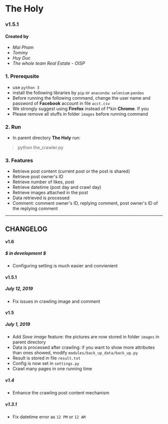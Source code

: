 # The Holy
### v1.5.1

#### Created by
 - *Mai Pham*
 - *Tommy*
 - *Huy Duc*
 - *The whole team Real Estate - OISP*

### 1. Prerequsite
 - use `python 3`
 - install the following libraries by `pip` or `anaconda`: `selenium` `pandas`
 - Before running the following command, change the user name and password of **Facebook** account in file `acct.csv`
 - We strongly suggest using **Firefox** instead of f*kin **Chrome**. If you 
 - Please remove all stuffs in folder `images` before running command

### 2. Run

- In parent directory **The Holy** run: 

> python the_crawler.py

### 3. Features
 - Retrieve post content (current post or the post is shared)
 - Retrieve post owner's ID
 - Retrieve number of likes, post
 - Retrieve datetime (post day and crawl day)
 - Retrieve images attached in the post
 - Data retrieved is processed
 - Comment: comment owner's ID, replying comment, post owner's ID of the replying comment

 ----------------------------------------------------------------------------------------------------
## CHANGELOG
#### v1.6 
##### $ in development $
 - Configuring setting is much easier and convienient

#### v1.5.1
##### July 12, 2019
 - Fix issues in crawling image and comment
 
#### v1.5
##### July 1, 2019
 - Add *Save image* feature: the pictures are now stored in folder `images` in parent directory
 - Data is processed after crawling: if you want to show more attributes than ones showed, modify `modules/back_up_data/back_up.py`
 - Result is stored in file `result.txt`
 - Config is now set in `settings.py`
 - Crawl many pages in one running time
 
##### v1.4
 - Enhance the crawling post content mechanism
 
##### v1.3.1
 - Fix datetime error as `12 PM` or `12 AM`
